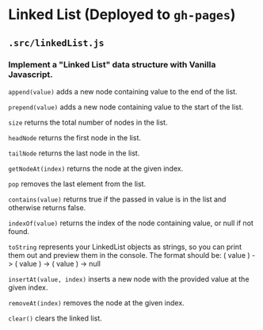 # Linked List (Deployed to `gh-pages`)
## `.src/linkedList.js`

### Implement a "Linked List" data structure with Vanilla Javascript.

`append(value)` adds a new node containing value to the end of the list.

`prepend(value)` adds a new node containing value to the start of the list.

`size` returns the total number of nodes in the list.

`headNode` returns the first node in the list.

`tailNode` returns the last node in the list.

`getNodeAt(index)` returns the node at the given index.

`pop` removes the last element from the list.

`contains(value)` returns true if the passed in value is in the list and otherwise returns false.

`indexOf(value)` returns the index of the node containing value, or null if not found.

`toString` represents your LinkedList objects as strings, so you can print them out and preview them in the console.
The format should be: ( value ) -> ( value ) -> ( value ) -> null

`insertAt(value, index)` inserts a new node with the provided value at the given index.

`removeAt(index)` removes the node at the given index.

`clear()` clears the linked list.